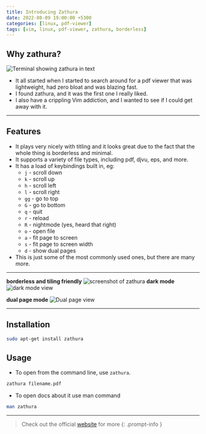 ```yaml
---
title: Introducing Zathura
date: 2022-08-09 19:00:00 +5300
categories: [linux, pdf-viewer]
tags: [vim, linux, pdf-viewer, zathura, borderless]   
---
```


## Why zathura?

![Terminal showing zathura in text](https://raw.githubusercontent.com/fadh1l/TheBlog/main/_posts/post1/zathura0.png "Zathura - a document viewer")
* It all started when I started to search around for a pdf viewer that was lightweight, had zero bloat and was blazing fast.
* I found zathura, and it was the first one I really liked.
* I also have a crippling Vim addiction, and I wanted to see if I could get away with it.
***

## Features


- It plays very nicely with titling and it looks great due to the fact that the whole thing is borderless and minimal.
- It supports a variety of file types, including pdf, djvu, eps, and more.
- It has a load of keybindings built in, eg:
  - `j` - scroll down
  - `k` - scroll up
  - `h` - scroll left
  - `l` - scroll right
  - `gg` - go to top
  - `G` - go to bottom
  - `q` - quit
  - `r` - reload
  - `R` - nightmode (yes, heard that right)
  - `o` - open file
  - `a` - fit page to screen
  - `s` - fit page to screen width
  - `d` - show dual pages
- This is just some of the most commonly used ones, but there are many more.

***
  **borderless and tiling friendly**
![screenshot of zathura](https://raw.githubusercontent.com/fadh1l/TheBlog/main/_posts/post1/zathura1.png)
  **dark mode**
  ![dark mode view](https://raw.githubusercontent.com/fadh1l/TheBlog/main/_posts/post1/zathura2.png)

  **dual page mode**
  ![Dual page view](https://raw.githubusercontent.com/fadh1l/TheBlog/main/_posts/post1/zathura3.png)
  
***

## Installation

```bash
sudo apt-get install zathura
```
## Usage

- To open from the command line, use `zathura`.
```bash
zathura filename.pdf
```
- To open docs about it use man command
```bash
man zathura
```
***

> Check out the official [website](https://pwmt.org/projects/zathura/ "Title") for more
{: .prompt-info }










